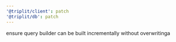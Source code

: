```yaml
---
'@triplit/client': patch
'@triplit/db': patch
---
```


ensure query builder can be built incrementally without overwritinga
